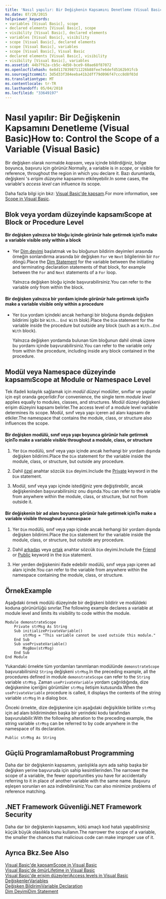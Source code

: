 ```yaml
---
title: 'Nasıl yapılır: Bir Değişkenin Kapsamını Denetleme (Visual Basic)'
ms.date: 07/20/2015
helpviewer_keywords:
- variables [Visual Basic], scope
- declared elements [Visual Basic], scope
- visibility [Visual Basic], declared elements
- variables [Visual Basic], visibility
- scope [Visual Basic], declared elements
- scope [Visual Basic], variables
- scope [Visual Basic], Visual Basic
- declared elements [Visual Basic], visibility
- visibility [Visual Basic], variables
ms.assetid: 44b7f62a-cb5c-4d50-bce9-60ae68f87072
ms.openlocfilehash: 6e8d1178398711226b88fee7e6defd5162b91fcb
ms.sourcegitcommit: 3d5d33f384eeba41b2dff79d096f47ccc8d8f03d
ms.translationtype: MT
ms.contentlocale: tr-TR
ms.lasthandoff: 05/04/2018
ms.locfileid: "33649197"
---
```

# <a name="how-to-control-the-scope-of-a-variable-visual-basic"></a><span data-ttu-id="d38db-102">Nasıl yapılır: Bir Değişkenin Kapsamını Denetleme (Visual Basic)</span><span class="sxs-lookup"><span data-stu-id="d38db-102">How to: Control the Scope of a Variable (Visual Basic)</span></span>
<span data-ttu-id="d38db-103">Bir değişken olarak normalde *kapsam*, veya içinde bildirdiğiniz, bölge boyunca, başvuru için görünür.</span><span class="sxs-lookup"><span data-stu-id="d38db-103">Normally, a variable is in *scope*, or visible for reference, throughout the region in which you declare it.</span></span> <span data-ttu-id="d38db-104">Bazı durumlarda, değişkeni 's *erişim düzeyine* kapsamını etkileyebilir.</span><span class="sxs-lookup"><span data-stu-id="d38db-104">In some cases, the variable's *access level* can influence its scope.</span></span>  
  
 <span data-ttu-id="d38db-105">Daha fazla bilgi için bkz: [Visual Basic'de kapsam](../../../../visual-basic/programming-guide/language-features/declared-elements/scope.md).</span><span class="sxs-lookup"><span data-stu-id="d38db-105">For more information, see [Scope in Visual Basic](../../../../visual-basic/programming-guide/language-features/declared-elements/scope.md).</span></span>  
  
## <a name="scope-at-block-or-procedure-level"></a><span data-ttu-id="d38db-106">Blok veya yordam düzeyinde kapsamı</span><span class="sxs-lookup"><span data-stu-id="d38db-106">Scope at Block or Procedure Level</span></span>  
  
#### <a name="to-make-a-variable-visible-only-within-a-block"></a><span data-ttu-id="d38db-107">Bir değişken yalnızca bir bloğu içinde görünür hale getirmek için</span><span class="sxs-lookup"><span data-stu-id="d38db-107">To make a variable visible only within a block</span></span>  
  
-   <span data-ttu-id="d38db-108">Yer [Dim deyimi](../../../../visual-basic/language-reference/statements/dim-statement.md) başlatmak ve bu bloğunun bildirim deyimleri arasında örneğin sonlandırma arasında bir değişken `For` ve `Next` bilgilerinin bir `For` döngü.</span><span class="sxs-lookup"><span data-stu-id="d38db-108">Place the [Dim Statement](../../../../visual-basic/language-reference/statements/dim-statement.md) for the variable between the initiating and terminating declaration statements of that block, for example between the `For` and `Next` statements of a `For` loop.</span></span>  
  
     <span data-ttu-id="d38db-109">Yalnızca değişken bloğu içinde başvurabilirsiniz.</span><span class="sxs-lookup"><span data-stu-id="d38db-109">You can refer to the variable only from within the block.</span></span>  
  
#### <a name="to-make-a-variable-visible-only-within-a-procedure"></a><span data-ttu-id="d38db-110">Bir değişken yalnızca bir yordam içinde görünür hale getirmek için</span><span class="sxs-lookup"><span data-stu-id="d38db-110">To make a variable visible only within a procedure</span></span>  
  
-   <span data-ttu-id="d38db-111">Yer `Dim` yordam içindeki ancak herhangi bir bloğuna dışında değişken bildirimi (gibi bir `With`... `End With` blok).</span><span class="sxs-lookup"><span data-stu-id="d38db-111">Place the `Dim` statement for the variable inside the procedure but outside any block (such as a `With`...`End With` block).</span></span>  
  
     <span data-ttu-id="d38db-112">Yalnızca değişken yordamda bulunan tüm bloğunun dahil olmak üzere bu yordamı içinde başvurabilirsiniz.</span><span class="sxs-lookup"><span data-stu-id="d38db-112">You can refer to the variable only from within the procedure, including inside any block contained in the procedure.</span></span>  
  
## <a name="scope-at-module-or-namespace-level"></a><span data-ttu-id="d38db-113">Modül veya Namespace düzeyinde kapsamı</span><span class="sxs-lookup"><span data-stu-id="d38db-113">Scope at Module or Namespace Level</span></span>  
 <span data-ttu-id="d38db-114">Tek ifadeli kolaylık sağlamak için *modül düzeyi* modüller, sınıflar ve yapılar için eşit oranda geçerlidir.</span><span class="sxs-lookup"><span data-stu-id="d38db-114">For convenience, the single term *module level* applies equally to modules, classes, and structures.</span></span> <span data-ttu-id="d38db-115">Modül düzeyi değişkeni erişim düzeyini kapsamı belirler.</span><span class="sxs-lookup"><span data-stu-id="d38db-115">The access level of a module level variable determines its scope.</span></span> <span data-ttu-id="d38db-116">Modül, sınıf veya yapı içeren ad alanı kapsamı de etkiler.</span><span class="sxs-lookup"><span data-stu-id="d38db-116">The namespace that contains the module, class, or structure also influences the scope.</span></span>  
  
#### <a name="to-make-a-variable-visible-throughout-a-module-class-or-structure"></a><span data-ttu-id="d38db-117">Bir değişken modülü, sınıf veya yapı boyunca görünür hale getirmek için</span><span class="sxs-lookup"><span data-stu-id="d38db-117">To make a variable visible throughout a module, class, or structure</span></span>  
  
1.  <span data-ttu-id="d38db-118">Yer `Dim` modülü, sınıf veya yapı içinde ancak herhangi bir yordam dışında değişken bildirimi.</span><span class="sxs-lookup"><span data-stu-id="d38db-118">Place the `Dim` statement for the variable inside the module, class, or structure, but outside any procedure.</span></span>  
  
2.  <span data-ttu-id="d38db-119">Dahil [özel](../../../../visual-basic/language-reference/modifiers/private.md) anahtar sözcük `Dim` deyimi.</span><span class="sxs-lookup"><span data-stu-id="d38db-119">Include the [Private](../../../../visual-basic/language-reference/modifiers/private.md) keyword in the `Dim` statement.</span></span>  
  
3.  <span data-ttu-id="d38db-120">Modül, sınıf veya yapı içinde istediğiniz yere değiştirebilir, ancak değişkeninden başvurabilirsiniz onu dışında.</span><span class="sxs-lookup"><span data-stu-id="d38db-120">You can refer to the variable from anywhere within the module, class, or structure, but not from outside it.</span></span>  
  
#### <a name="to-make-a-variable-visible-throughout-a-namespace"></a><span data-ttu-id="d38db-121">Bir değişkenin bir ad alanı boyunca görünür hale getirmek için</span><span class="sxs-lookup"><span data-stu-id="d38db-121">To make a variable visible throughout a namespace</span></span>  
  
1.  <span data-ttu-id="d38db-122">Yer `Dim` modülü, sınıf veya yapı içinde ancak herhangi bir yordam dışında değişken bildirimi.</span><span class="sxs-lookup"><span data-stu-id="d38db-122">Place the `Dim` statement for the variable inside the module, class, or structure, but outside any procedure.</span></span>  
  
2.  <span data-ttu-id="d38db-123">Dahil [arkadaş](../../../../visual-basic/language-reference/modifiers/friend.md) veya [ortak](../../../../visual-basic/language-reference/modifiers/public.md) anahtar sözcük `Dim` deyimi.</span><span class="sxs-lookup"><span data-stu-id="d38db-123">Include the [Friend](../../../../visual-basic/language-reference/modifiers/friend.md) or [Public](../../../../visual-basic/language-reference/modifiers/public.md) keyword in the `Dim` statement.</span></span>  
  
3.  <span data-ttu-id="d38db-124">Her yerden değişkenini ifade edebilir modülü, sınıf veya yapı içeren ad alanı içinde.</span><span class="sxs-lookup"><span data-stu-id="d38db-124">You can refer to the variable from anywhere within the namespace containing the module, class, or structure.</span></span>  
  
## <a name="example"></a><span data-ttu-id="d38db-125">Örnek</span><span class="sxs-lookup"><span data-stu-id="d38db-125">Example</span></span>  
 <span data-ttu-id="d38db-126">Aşağıdaki örnek modülü düzeyinde bir değişkeni bildirir ve modüldeki koduna görünürlüğü sınırlar.</span><span class="sxs-lookup"><span data-stu-id="d38db-126">The following example declares a variable at module level and limits its visibility to code within the module.</span></span>  
  
```  
Module demonstrateScope  
    Private strMsg As String  
    Sub initializePrivateVariable()  
        strMsg = "This variable cannot be used outside this module."  
    End Sub  
    Sub usePrivateVariable()  
        MsgBox(strMsg)  
    End Sub  
End Module  
```  
  
 <span data-ttu-id="d38db-127">Yukarıdaki örnekte tüm yordamları tanımlanan modülünde `demonstrateScope` başvurabilirsiniz `String` değişkeni `strMsg`.</span><span class="sxs-lookup"><span data-stu-id="d38db-127">In the preceding example, all the procedures defined in module `demonstrateScope` can refer to the `String` variable `strMsg`.</span></span> <span data-ttu-id="d38db-128">Zaman `usePrivateVariable` yordam çağrıldığında, dize değişkenine içeriğini görüntüler `strMsg` iletişim kutusunda.</span><span class="sxs-lookup"><span data-stu-id="d38db-128">When the `usePrivateVariable` procedure is called, it displays the contents of the string variable `strMsg` in a dialog box.</span></span>  
  
 <span data-ttu-id="d38db-129">Önceki örnekte, dize değişkenine için aşağıdaki değişiklikle birlikte `strMsg` için ad alanı bildiriminden başka bir yerindeki kodu tarafından başvurulabilir.</span><span class="sxs-lookup"><span data-stu-id="d38db-129">With the following alteration to the preceding example, the string variable `strMsg` can be referred to by code anywhere in the namespace of its declaration.</span></span>  
  
```  
Public strMsg As String  
```  
  
## <a name="robust-programming"></a><span data-ttu-id="d38db-130">Güçlü Programlama</span><span class="sxs-lookup"><span data-stu-id="d38db-130">Robust Programming</span></span>  
 <span data-ttu-id="d38db-131">Daha dar bir değişkenin kapsamını, yanlışlıkla aynı ada sahip başka bir değişken yerine başvuruda için sahip kesintilerinden.</span><span class="sxs-lookup"><span data-stu-id="d38db-131">The narrower the scope of a variable, the fewer opportunities you have for accidentally referring to it in place of another variable with the same name.</span></span> <span data-ttu-id="d38db-132">Başvuru eşleşen sorunları en aza indirebilirsiniz.</span><span class="sxs-lookup"><span data-stu-id="d38db-132">You can also minimize problems of reference matching.</span></span>  
  
## <a name="net-framework-security"></a><span data-ttu-id="d38db-133">.NET Framework Güvenliği</span><span class="sxs-lookup"><span data-stu-id="d38db-133">.NET Framework Security</span></span>  
 <span data-ttu-id="d38db-134">Daha dar bir değişkenin kapsamını, kötü amaçlı kod hatalı yapabilirsiniz küçük büyük olasılıkla bunu kullanın.</span><span class="sxs-lookup"><span data-stu-id="d38db-134">The narrower the scope of a variable, the smaller the chances that malicious code can make improper use of it.</span></span>  
  
## <a name="see-also"></a><span data-ttu-id="d38db-135">Ayrıca Bkz.</span><span class="sxs-lookup"><span data-stu-id="d38db-135">See Also</span></span>  
 [<span data-ttu-id="d38db-136">Visual Basic'de kapsam</span><span class="sxs-lookup"><span data-stu-id="d38db-136">Scope in Visual Basic</span></span>](../../../../visual-basic/programming-guide/language-features/declared-elements/scope.md)  
 [<span data-ttu-id="d38db-137">Visual Basic'de ömür</span><span class="sxs-lookup"><span data-stu-id="d38db-137">Lifetime in Visual Basic</span></span>](../../../../visual-basic/programming-guide/language-features/declared-elements/lifetime.md)  
 [<span data-ttu-id="d38db-138">Visual Basic'de erişim düzeyleri</span><span class="sxs-lookup"><span data-stu-id="d38db-138">Access levels in Visual Basic</span></span>](../../../../visual-basic/programming-guide/language-features/declared-elements/access-levels.md)  
 [<span data-ttu-id="d38db-139">Değişkenler</span><span class="sxs-lookup"><span data-stu-id="d38db-139">Variables</span></span>](../../../../visual-basic/programming-guide/language-features/variables/index.md)  
 [<span data-ttu-id="d38db-140">Değişken Bildirimi</span><span class="sxs-lookup"><span data-stu-id="d38db-140">Variable Declaration</span></span>](../../../../visual-basic/programming-guide/language-features/variables/variable-declaration.md)  
 [<span data-ttu-id="d38db-141">Dim Deyimi</span><span class="sxs-lookup"><span data-stu-id="d38db-141">Dim Statement</span></span>](../../../../visual-basic/language-reference/statements/dim-statement.md)

